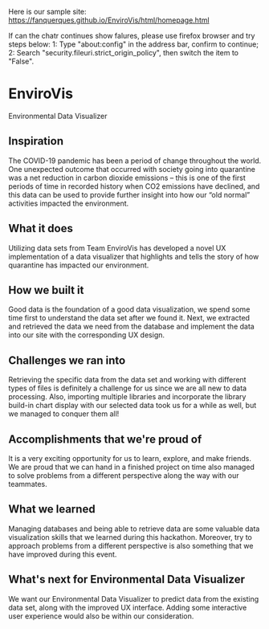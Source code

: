 Here is our sample site:
https://fanquerques.github.io/EnviroVis/html/homepage.html

If can the chatr continues show falures, please use firefox browser and try steps below:
1: Type "about:config" in the address bar, confirm to continue;
2: Search "security.fileuri.strict_origin_policy", then switch the item to "False".

# EnviroVis
Environmental Data  Visualizer
## Inspiration
The COVID-19 pandemic has been a period of change throughout the world. One unexpected outcome that occurred with society going into quarantine was a net reduction in carbon dioxide emissions – this is one of the first periods of time in recorded history when CO2 emissions have declined, and this data can be used to provide further insight into how our “old normal” activities impacted the environment.

## What it does
Utilizing data sets from Team EnviroVis has developed a novel UX implementation of a data visualizer that highlights and tells the story of how quarantine has impacted our environment. 

## How we built it
Good data is the foundation of a good data visualization, we spend some time first to understand the data set after we found it. Next, we extracted and retrieved the data we need from the database and implement the data into our site with the corresponding UX design. 

## Challenges we ran into
Retrieving the specific data from the data set and working with different types of files is definitely a challenge for us since we are all new to data processing. Also, importing multiple libraries and incorporate the library build-in chart display with our selected data took us for a while as well, but we managed to conquer them all!

## Accomplishments that we're proud of
It is a very exciting opportunity for us to learn, explore, and make friends. We are proud that we can hand in a finished project on time also managed to solve problems from a different perspective along the way with our teammates. 

## What we learned
Managing databases and being able to retrieve data are some valuable data visualization skills that we learned during this hackathon. Moreover, try to approach problems from a different perspective is also something that we have improved during this event.  

## What's next for Environmental Data  Visualizer
We want our Environmental Data  Visualizer to predict data from the existing data set, along with the improved UX interface.  Adding some interactive user experience would also be within our consideration. 
